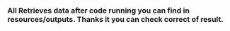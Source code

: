 ### All Retrieves data after code running you can find in resources/outputs. Thanks it you can check correct of result. 
